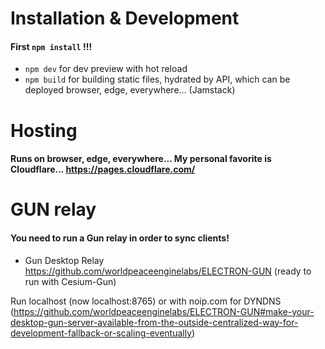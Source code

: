 # Installation & Development
#### First ```npm install``` !!!
- ```npm dev``` for dev preview with hot reload
- ```npm build``` for building static files, hydrated by API, which can be deployed browser, edge, everywhere... (Jamstack)

# Hosting
#### Runs on browser, edge, everywhere... My personal favorite is Cloudflare... https://pages.cloudflare.com/

# GUN relay
#### You need to run a Gun relay in order to sync clients!
- Gun Desktop Relay https://github.com/worldpeaceenginelabs/ELECTRON-GUN (ready to run with Cesium-Gun)

Run localhost (now localhost:8765) or with noip.com for DYNDNS (https://github.com/worldpeaceenginelabs/ELECTRON-GUN#make-your-desktop-gun-server-available-from-the-outside-centralized-way-for-development-fallback-or-scaling-eventually)
